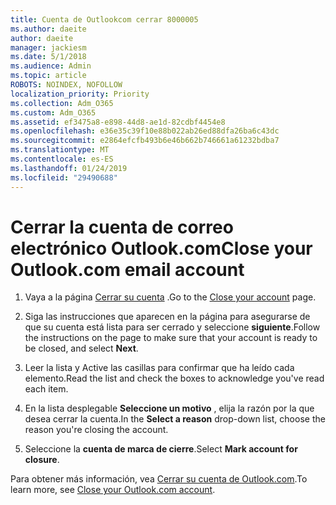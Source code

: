 ```yaml
---
title: Cuenta de Outlookcom cerrar 8000005
ms.author: daeite
author: daeite
manager: jackiesm
ms.date: 5/1/2018
ms.audience: Admin
ms.topic: article
ROBOTS: NOINDEX, NOFOLLOW
localization_priority: Priority
ms.collection: Adm_O365
ms.custom: Adm_O365
ms.assetid: ef3475a8-e898-44d8-ae1d-82cdbf4454e8
ms.openlocfilehash: e36e35c39f10e88b022ab26ed88dfa26ba6c43dc
ms.sourcegitcommit: e2864efcfb493b6e46b662b746661a61232bdba7
ms.translationtype: MT
ms.contentlocale: es-ES
ms.lasthandoff: 01/24/2019
ms.locfileid: "29490688"
---
```

# <a name="close-your-outlookcom-email-account"></a><span data-ttu-id="49ca6-102">Cerrar la cuenta de correo electrónico Outlook.com</span><span class="sxs-lookup"><span data-stu-id="49ca6-102">Close your Outlook.com email account</span></span>

1. <span data-ttu-id="49ca6-103">Vaya a la página [Cerrar su cuenta](https://go.microsoft.com/fwlink/p/?linkid=845493) .</span><span class="sxs-lookup"><span data-stu-id="49ca6-103">Go to the [Close your account](https://go.microsoft.com/fwlink/p/?linkid=845493) page.</span></span> 
    
2. <span data-ttu-id="49ca6-104">Siga las instrucciones que aparecen en la página para asegurarse de que su cuenta está lista para ser cerrado y seleccione **siguiente**.</span><span class="sxs-lookup"><span data-stu-id="49ca6-104">Follow the instructions on the page to make sure that your account is ready to be closed, and select **Next**.</span></span> 
    
3. <span data-ttu-id="49ca6-105">Leer la lista y Active las casillas para confirmar que ha leído cada elemento.</span><span class="sxs-lookup"><span data-stu-id="49ca6-105">Read the list and check the boxes to acknowledge you've read each item.</span></span>
    
4. <span data-ttu-id="49ca6-106">En la lista desplegable **Seleccione un motivo** , elija la razón por la que desea cerrar la cuenta.</span><span class="sxs-lookup"><span data-stu-id="49ca6-106">In the **Select a reason** drop-down list, choose the reason you're closing the account.</span></span> 
    
5. <span data-ttu-id="49ca6-107">Seleccione la **cuenta de marca de cierre**.</span><span class="sxs-lookup"><span data-stu-id="49ca6-107">Select **Mark account for closure**.</span></span> 
    
<span data-ttu-id="49ca6-108">Para obtener más información, vea [Cerrar su cuenta de Outlook.com](https://go.microsoft.com/fwlink/p/?linkid=873106)[](https://support.office.com/article/564b801e-2a47-4cb2-afa8-12ead3185038.aspx).</span><span class="sxs-lookup"><span data-stu-id="49ca6-108">To learn more, see [Close your Outlook.com account](https://go.microsoft.com/fwlink/p/?linkid=873106)[](https://support.office.com/article/564b801e-2a47-4cb2-afa8-12ead3185038.aspx).</span></span>
  


